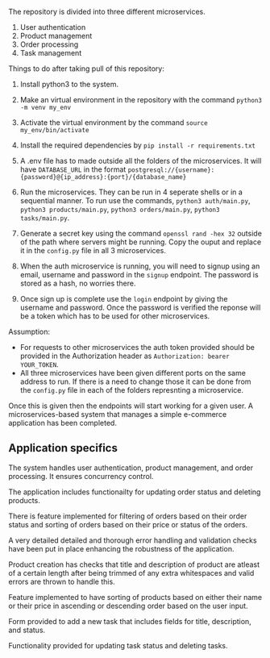 The repository is divided into three different microservices.
1. User authentication
2. Product management
3. Order processing
4. Task management

Things to do after taking pull of this repository:

1. Install python3 to the system.

2. Make an virtual environment in the repository with the command `python3 -m venv my_env`

3. Activate the virtual environment by the command `source my_env/bin/activate`

4. Install the required dependencies by `pip install -r requirements.txt`

5. A .env file has to made outside all the folders of the microservices. It will have `DATABASE_URL` in the format `postgresql://{username}:{password}@{ip_address}:{port}/{database_name}`

6. Run the microservices. They can be run in 4 seperate shells or in a sequential manner. To run use the commands, 
`python3 auth/main.py`, `python3 products/main.py`, `python3 orders/main.py`, `python3 tasks/main.py`.

7. Generate a secret key using the command `openssl rand -hex 32` outside of the path where servers might be running. Copy the ouput and replace it in the `config.py` file in all 3 microservices.

8. When the auth microservice is running, you will need to signup using an email, username and password in the `signup` endpoint. The password is stored as a hash, no worries there.

9. Once sign up is complete use the `login` endpoint by giving the username and password. Once the password is verified the reponse will be a token which has to be used for other microservices. 

Assumption:
- For requests to other microservices the auth token provided should be provided in the Authorization header as `Authorization: bearer YOUR_TOKEN`.
- All three microservices have been given different ports on the same address to run. If there is a need to change those it can be done from the `config.py` file in each of the folders represnting a microservice.

Once this is given then the endpoints will start working for a given user. 
A microservices-based system that manages a simple e-commerce application has been completed.

## Application specifics

The system handles user authentication, product management, and order processing. It ensures concurrency control.

The application includes functionailty for updating order status and deleting products.

There is feature implemented for filtering of orders based on their order status and sorting of orders based on their price or status of the orders.

A very detailed detailed and thorough error handling and validation checks have been put in place enhancing the robustness of the application.

Product creation has checks that title and description of product are atleast of a certain length after being trimmed of any extra whitespaces and valid errors are thrown to handle this.

Feature implemented to have sorting of products based on either their name or their price in ascending or descending order based on the user input.

Form provided to add a new task that includes fields for title, description, and status.

Functionality provided for updating task status and deleting tasks.